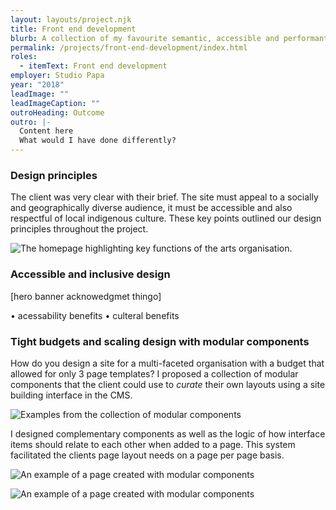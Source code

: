```yaml
---
layout: layouts/project.njk
title: Front end development
blurb: A collection of my favourite semantic, accessible and performant frontend work
permalink: /projects/front-end-development/index.html
roles:
  - itemText: Front end development
employer: Studio Papa
year: "2018"
leadImage: ""
leadImageCaption: ""
outroHeading: Outcome
outro: |-
  Content here
  What would I have done differently?
---
```

### Design principles

The client was very clear with their brief. The site must appeal to a socially and geographically diverse audience, it must be accessible and also respectful of local indigenous culture. These key points outlined our design principles throughout the project.

![](/images/aotm-home2.jpg "The homepage highlighting key functions of the arts organisation.")

### Accessible and inclusive design

[hero banner acknowedgmet thingo]

• acessability benefits
• culteral benefits

### Tight budgets and scaling design with modular components

How do you design a site for a multi-faceted organisation with a budget that allowed for only 3 page templates? I proposed a collection of modular components that the client could use to *curate* their own layouts using a site building interface in the CMS.

![](/images/aotm-modular2.jpg "Examples from the collection of modular components")

I designed complementary components as well as the logic of how interface items should relate to each other when added to a page. This system facilitated the clients page layout needs on a page per page basis.

![](/images/aotm-training.jpg "An example of a page created with modular components")

![](/images/aotm-venues.jpg "An example of a page created with modular components")